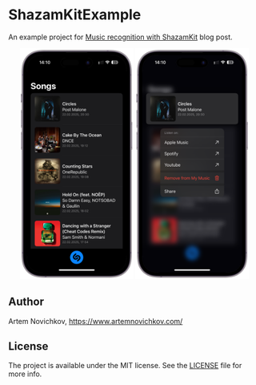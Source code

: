 # ShazamKitExample

An example project for [Music recognition with ShazamKit](https://www.artemnovichkov.com/blog/music-recognition-with-shazam-kit) blog post.

<p align="center"/>
  <img src=".github/screenshot_1.PNG" width="45%"/>
  <img src=".github/screenshot_2.PNG" width="45%"/>
</p>

## Author

Artem Novichkov, https://www.artemnovichkov.com/

## License

The project is available under the MIT license. See the [LICENSE](./LICENSE) file for more info.
